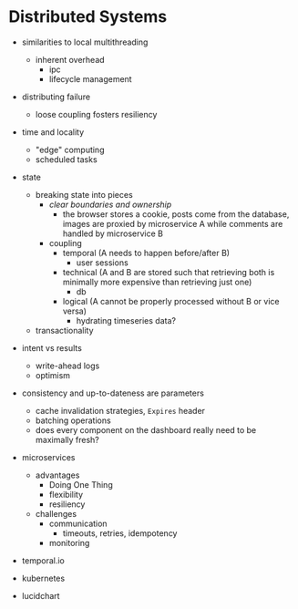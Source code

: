 # Distributed Systems

- similarities to local multithreading
  - inherent overhead
    - ipc
    - lifecycle management
- distributing failure
  - loose coupling fosters resiliency
- time and locality
  - "edge" computing
  - scheduled tasks
- state
  - breaking state into pieces
    - _clear boundaries and ownership_
      - the browser stores a cookie, posts come from the database, images are proxied by microservice A while comments are handled by microservice B
    - coupling
      - temporal (A needs to happen before/after B)
        - user sessions
      - technical (A and B are stored such that retrieving both is minimally more expensive than retrieving just one)
        - db
      - logical (A cannot be properly processed without B or vice versa)
        - hydrating timeseries data?
  - transactionality
- intent vs results
  - write-ahead logs
  - optimism
- consistency and up-to-dateness are parameters
  - cache invalidation strategies, `Expires` header
  - batching operations
  - does every component on the dashboard really need to be maximally fresh?
- microservices
  - advantages
    - Doing One Thing
    - flexibility
    - resiliency
  - challenges
    - communication
      - timeouts, retries, idempotency
    - monitoring
- temporal.io
- kubernetes

- lucidchart
